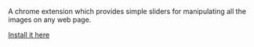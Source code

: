 A chrome extension which provides simple sliders for manipulating
all the images on any web page.

[Install it here](https://chrome.google.com/webstore/detail/image-monkey/ialihlajejdcfojdhkemnemnjcfdmmbj)
